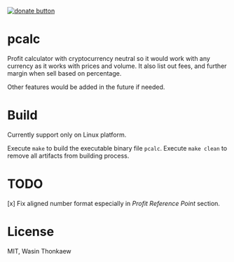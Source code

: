 [![donate button](https://img.shields.io/badge/$-donate-ff69b4.svg?maxAge=2592000&amp;style=flat)](https://github.com/haxpor/donate)

# pcalc

Profit calculator with cryptocurrency neutral so it would work with any currency as it works with prices and volume.
It also list out fees, and further margin when sell based on percentage.

Other features would be added in the future if needed.

# Build

Currently support only on Linux platform.

Execute `make` to build the executable binary file `pcalc`.
Execute `make clean` to remove all artifacts from building process.

# TODO

[x] Fix aligned number format especially in _Profit Reference Point_ section.

# License
MIT, Wasin Thonkaew
